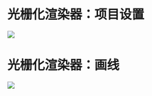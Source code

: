 # 光栅化渲染器：项目设置
![](https://img-blog.csdnimg.cn/498e38ae0c1143ea8cf9ef9e47c07e21.png)

# 光栅化渲染器：画线
![](https://img-blog.csdnimg.cn/184e7634384d423c9e3f4cc556e269d2.png)